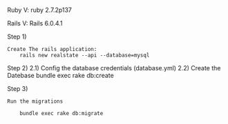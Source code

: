 Ruby V: ruby 2.7.2p137


Rails V: Rails 6.0.4.1



Step 1)

	Create The rails application:
		rails new realstate --api --database=mysql

Step 2)
	2.1) Config the database credentials (database.yml)
	2.2) Create the Datebase
		bundle exec rake db:create

Step 3) 

	Run the migrations 

		bundle exec rake db:migrate
